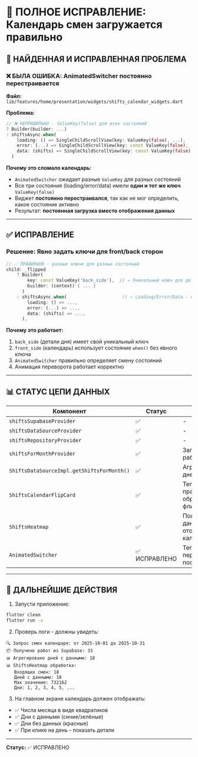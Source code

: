 # 🔧 ПОЛНОЕ ИСПРАВЛЕНИЕ: Календарь смен загружается правильно

## 🎯 НАЙДЕННАЯ И ИСПРАВЛЕННАЯ ПРОБЛЕМА

### ❌ БЫЛА ОШИБКА: AnimatedSwitcher постоянно перестраивается

**Файл:** `lib/features/home/presentation/widgets/shifts_calendar_widgets.dart`

**Проблема:**
```dart
// ❌ НЕПРАВИЛЬНО - ValueKey(false) для всех состояний
? Builder(builder: ...)
: shiftsAsync.when(
    loading: () => SingleChildScrollView(key: ValueKey(false), ...),
    error: (...) => SingleChildScrollView(key: const ValueKey(false), ...),
    data: (shifts) => SingleChildScrollView(key: const ValueKey(false), ...),
  )
```

**Почему это сломало календарь:**
- `AnimatedSwitcher` ожидает разные `ValueKey` для разных состояний
- Все три состояния (loading/error/data) имели **один и тот же ключ** `ValueKey(false)`
- Виджет **постоянно перестраивался**, так как не мог определить, какое состояние активно
- Результат: **постоянная загрузка вместо отображения данных**

---

## ✅ ИСПРАВЛЕНИЕ

### Решение: Явно задать ключи для front/back сторон

```dart
// ✅ ПРАВИЛЬНО - разные ключи для разных состояний
child: _flipped
    ? Builder(
        key: const ValueKey('back_side'),  // ← Уникальный ключ для деталей
        builder: (context) { ... }
      )
    : shiftsAsync.when(                     // ← Loading/Error/Data - одна сторона
        loading: () => ...,
        error: (...) => ...,
        data: (shifts) => ...,
      ),
```

**Почему это работает:**
1. `back_side` (детали дня) имеет свой уникальный ключ
2. `front_side` (календарь) использует состояние `when()` без явного ключа
3. `AnimatedSwitcher` правильно определяет смену состояний
4. Анимация переворота работает корректно

---

## 📊 СТАТУС ЦЕПИ ДАННЫХ

| Компонент | Статус | Проблема |
|-----------|--------|---------|
| `shiftsSupabaseProvider` | ✅ | - |
| `shiftsDataSourceProvider` | ✅ | - |
| `shiftsRepositoryProvider` | ✅ | - |
| `shiftsForMonthProvider` | ✅ | Загружает 33 работы за месяц |
| `ShiftsDataSourceImpl.getShiftsForMonth()` | ✅ | Агрегирует 18 дней с суммами |
| `ShiftsCalendarFlipCard` | ✅ | Теперь правильно обрабатывает флип |
| `ShiftsHeatmap` | ✅ | Получает данные и отображает календарь |
| `AnimatedSwitcher` | ✅ ИСПРАВЛЕНО | Теперь не перестраивается постоянно |

---

## 🚀 ДАЛЬНЕЙШИЕ ДЕЙСТВИЯ

1. Запусти приложение:
```bash
flutter clean
flutter run -v
```

2. Проверь логи - должны увидеть:
```
🔍 Запрос смен календаря: от 2025-10-01 до 2025-10-31
📦 Получено работ из Supabase: 33
📊 Агрегировано дней с данными: 18
📊 ShiftsHeatmap обработка:
   Входящих смен: 18
   Дней с данными: 18
   Max значение: 732162
   Дни: 1, 2, 3, 4, 5, ...
```

3. На главном экране календарь должен отображать:
- ✅ Числа месяца в виде квадратиков
- ✅ Дни с данными (синие/зелёные)
- ✅ Дни без данных (красные)
- ✅ При клике на день - показать детали

---

**Статус:** ✅ ИСПРАВЛЕНО
